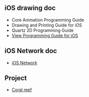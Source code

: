 
## iOS drawing doc
	
  * Core Animation Programming Guide
  * Drawing and Printing Guide for iOS
  * Quartz 2D Programming Guide
  * [View Programming Guide for iOS](https://github.com/RENCHILIU/iOS/blob/master/Drawing/View%20Programming%20Guide%20for%20iOS.md)



## iOS Network doc

  * [iOS Network](https://github.com/RENCHILIU/iOS/blob/master/iOS%20Network.md)

## Project 

  * [Coral reef](https://github.com/RENCHILIU/iOS/blob/master/Coral%20reef.md)
